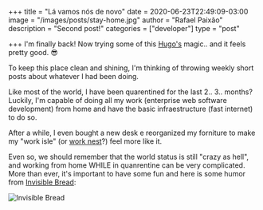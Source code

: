 +++
title = "Lá vamos nós de novo"
date = 2020-06-23T22:49:09-03:00
image = "/images/posts/stay-home.jpg"
author = "Rafael Paixão"
description = "Second post!"
categories = ["developer"]
type = "post"

+++
I'm finally back! Now trying some of this [Hugo's](https://gohugo.io/) magic.. and it feels pretty good. 😎

To keep this place clean and shining, I'm thinking of throwing weekly short posts about whatever I had been doing.

Like most of the world, I have been quarentined for the last 2.. 3.. months?
Luckily, I'm capable of doing all my work (enterprise web software development) from home and have the basic infraestructure (fast internet) to do so.

After a while, I even bought a new desk e reorganized my forniture to make my "work isle" (or [work nest](https://www.hanselman.com/blog/TheImportanceOfNestingWhenRemoteWorkingAndQuarantineWorking.aspx)?) feel more like it.

Even so, we should remember that the world status is still "crazy as hell", and working from home WHILE in quanrentine can be very complicated. More than ever, it's important to have some fun and here is some humor from [Invisible Bread](https://invisiblebread.com/):

![Invisible Bread](/images/posts/invisible-bread-working-from-home.png)

